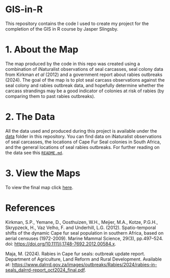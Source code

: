 # GIS-in-R
This repository contains the code I used to create my project for the completion of the GIS in R course by Jasper Slingsby.

# 1. About the Map
The map produced by the code in this repo was created using a combination of iNaturalist observations of seal carcasses, seal colony data from Kirkman *et al* (2012) and a government report about rabies outbreaks (2024). The goal of the map is to plot seal carcass observations against the seal colony and rabies outbreak data, and hopefully determine whether the carcass strandings may be a good indicator of colonies at risk of rabies (by comparing them to past rabies outbreaks).

# 2. The Data
All the data used and produced during this project is available under the [data](https://github.com/muhammaduzairdavids/GIS-in-R/tree/main/data) folder in this repository. You can find data on iNaturalist observations of seal carcasses, the locations of Cape Fur Seal colonies in South Africa, and the general locations of seal rabies outbreaks. For further reading on the data see this [`README.md`](https://github.com/muhammaduzairdavids/GIS-in-R/tree/main/data).

# 3. View the Maps
To view the final map click [here](https://htmlview.glitch.me/?https://github.com/muhammaduzairdavids/GIS-in-R/blob/main/seal_rabies_map.html).

# References

Kirkman, S.P., Yemane, D., Oosthuizen, W.H., Meÿer, M.A., Kotze, P.G.H., Skrypzeck, H., Vaz Velho, F. and Underhill, L.G. (2012). Spatio-temporal shifts of the dynamic Cape fur seal population in southern Africa, based on aerial censuses (1972-2009). Marine Mammal Science, 29(3), pp.497–524. doi: https://doi.org/10.1111/j.1748-7692.2012.00584.x. 

Maja, M. (2024). Rabies in Cape fur seals:  outbreak update report. Department of Agriculture, Land Reform and Rural Development. Available at: https://www.dalrrd.gov.za/images/outbreaks/Rabies/2024/rabies-in-seals_dalrrd-report_oct2024_final.pdf.
